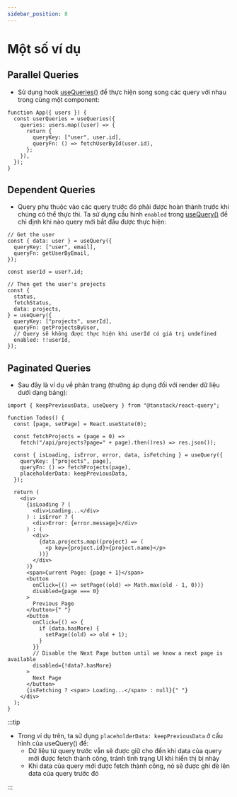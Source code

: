 ```yaml
---
sidebar_position: 8
---
```


# Một số ví dụ

## Parallel Queries

- Sử dụng hook [useQueries()](./useQueries) để thực hiện song song các query với nhau trong cùng một component:

```tsx
function App({ users }) {
  const userQueries = useQueries({
    queries: users.map((user) => {
      return {
        queryKey: ["user", user.id],
        queryFn: () => fetchUserById(user.id),
      };
    }),
  });
}
```

## Dependent Queries

- Query phụ thuộc vào các query trước đó phải được hoàn thành trước khi chúng có thể thực thi. Ta sử dụng cầu hình `enabled` trong [useQuery()](./useQuery) để chỉ định khi nào query mới bắt đầu được thực hiện:

```tsx
// Get the user
const { data: user } = useQuery({
  queryKey: ["user", email],
  queryFn: getUserByEmail,
});

const userId = user?.id;

// Then get the user's projects
const {
  status,
  fetchStatus,
  data: projects,
} = useQuery({
  queryKey: ["projects", userId],
  queryFn: getProjectsByUser,
  // Query sẽ không được thực hiện khi userId có giá trị undefined
  enabled: !!userId,
});
```

## Paginated Queries

- Sau đây là ví dụ về phân trang (thường áp dụng đối với render dữ liệu dưới dạng bảng):

```tsx
import { keepPreviousData, useQuery } from "@tanstack/react-query";

function Todos() {
  const [page, setPage] = React.useState(0);

  const fetchProjects = (page = 0) =>
    fetch("/api/projects?page=" + page).then((res) => res.json());

  const { isLoading, isError, error, data, isFetching } = useQuery({
    queryKey: ["projects", page],
    queryFn: () => fetchProjects(page),
    placeholderData: keepPreviousData,
  });

  return (
    <div>
      {isLoading ? (
        <div>Loading...</div>
      ) : isError ? (
        <div>Error: {error.message}</div>
      ) : (
        <div>
          {data.projects.map((project) => (
            <p key={project.id}>{project.name}</p>
          ))}
        </div>
      )}
      <span>Current Page: {page + 1}</span>
      <button
        onClick={() => setPage((old) => Math.max(old - 1, 0))}
        disabled={page === 0}
      >
        Previous Page
      </button>{" "}
      <button
        onClick={() => {
          if (data.hasMore) {
            setPage((old) => old + 1);
          }
        }}
        // Disable the Next Page button until we know a next page is available
        disabled={!data?.hasMore}
      >
        Next Page
      </button>
      {isFetching ? <span> Loading...</span> : null}{" "}
    </div>
  );
}
```

:::tip

- Trong ví dụ trên, ta sử dụng `placeholderData: keepPreviousData` ở cấu hình của useQuery() để:
  - Dữ liệu từ query trước vẫn sẽ được giữ cho đến khi data của query mới được fetch thành công, tránh tình trạng UI khi hiển thị bị nhảy
  - Khi data của query mới được fetch thành công, nó sẽ được ghi đè lên data của query trước đó

:::
